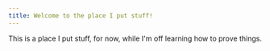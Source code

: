 ```yaml
---
title: Welcome to the place I put stuff!
---
```


This is a place I put stuff, for now, while I'm off learning how to prove things.
